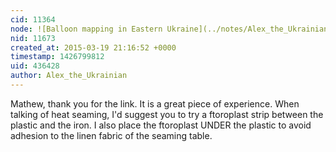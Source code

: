 ```yaml
---
cid: 11364
node: ![Balloon mapping in Eastern Ukraine](../notes/Alex_the_Ukrainian/03-12-2015/balloon-mapping-in-eastern-ukraine)
nid: 11673
created_at: 2015-03-19 21:16:52 +0000
timestamp: 1426799812
uid: 436428
author: Alex_the_Ukrainian
---
```


Mathew, thank you for the link. It is a great piece of experience. When talking of heat seaming, I'd suggest you to try a ftoroplast strip between the plastic and the iron. I also place the ftoroplast UNDER the plastic to avoid adhesion to the linen fabric of the seaming table.